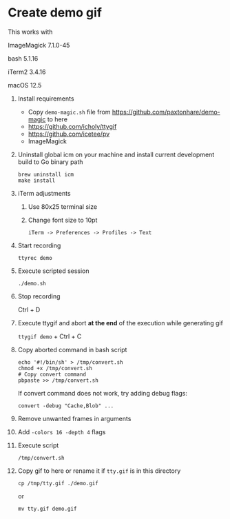 # Create demo gif

This works with

ImageMagick 7.1.0-45

bash 5.1.16

iTerm2 3.4.16

macOS 12.5

1. Install requirements

   * Copy `demo-magic.sh` file from https://github.com/paxtonhare/demo-magic to here
   * https://github.com/icholy/ttygif
   * https://github.com/icetee/pv
   * ImageMagick

2. Uninstall global icm on your machine and install current development build to Go binary path

   ```
   brew uninstall icm
   make install
   ```

3. iTerm adjustments

   1. Use 80x25 terminal size

   2. Change font size to 10pt

      `iTerm -> Preferences -> Profiles -> Text`

4. Start recording

   ```
   ttyrec demo
   ```

5. Execute scripted session

   ```
   ./demo.sh
   ```

6. Stop recording

   Ctrl + D

7. Execute ttygif and abort **at the end** of the execution while generating gif

   `ttygif demo` + Ctrl + C

8. Copy aborted command in bash script

   ```
   echo '#!/bin/sh' > /tmp/convert.sh
   chmod +x /tmp/convert.sh
   # Copy convert command
   pbpaste >> /tmp/convert.sh
   ```

   If convert command does not work, try adding debug flags:

   ```
   convert -debug "Cache,Blob" ...
   ```

9. Remove unwanted frames in arguments

10. Add `-colors 16 -depth 4` flags

11. Execute script

    ```
    /tmp/convert.sh
    ```

12. Copy gif to here or rename it if `tty.gif` is in this directory

    ```
    cp /tmp/tty.gif ./demo.gif
    ```

    or

    ```
    mv tty.gif demo.gif
    ```

